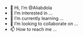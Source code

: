 - 👋 Hi, I’m @Aliabdola
- 👀 I’m interested in ...
- 🌱 I’m currently learning ...
- 💞️ I’m looking to collaborate on ...
- 📫 How to reach me ...

<!---
Aliabdola/Aliabdola is a ✨ special ✨ repository because its `README.md` (this file) appears on your GitHub profile.
You can click the Preview link to take a look at your changes.
--->

